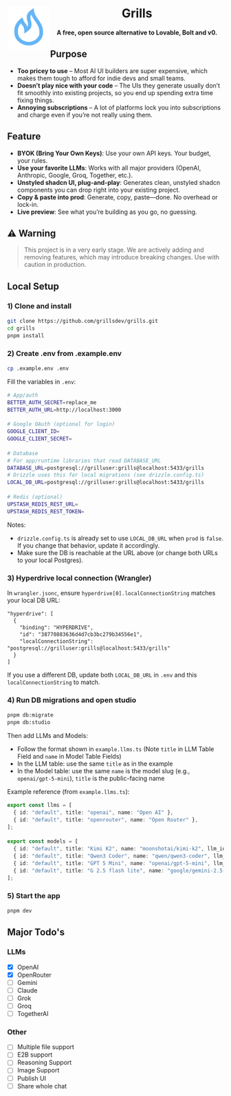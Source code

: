 <div align="center">

<img src="public/apple-icon.png" alt="Grills Logo" width="100" align="left" />

# Grills

**A free, open source alternative to Lovable, Bolt and v0.**

</div>

## Purpose

* **Too pricey to use** – Most AI UI builders are super expensive, which makes them tough to afford for indie devs and small teams.
* **Doesn’t play nice with your code** – The UIs they generate usually don’t fit smoothly into existing projects, so you end up spending extra time fixing things.
* **Annoying subscriptions** – A lot of platforms lock you into subscriptions and charge even if you’re not really using them.

## Feature

- **BYOK (Bring Your Own Keys)**: Use your own API keys. Your budget, your rules.
- **Use your favorite LLMs**: Works with all major providers (OpenAI, Anthropic, Google, Groq, Together, etc.).
- **Unstyled shadcn UI, plug-and-play**: Generates clean, unstyled shadcn components you can drop right into your existing project.
- **Copy & paste into prod**: Generate, copy, paste—done. No overhead or lock-in.
- **Live preview**: See what you’re building as you go, no guessing.

## ⚠️ Warning

> This project is in a very early stage. We are actively adding and removing features, which may introduce breaking changes. Use with caution in production.

## Local Setup 

### 1) Clone and install

```bash
git clone https://github.com/grillsdev/grills.git
cd grills
pnpm install
```

### 2) Create .env from .example.env

```bash
cp .example.env .env
```

Fill the variables in `.env`:

```bash
# App/auth
BETTER_AUTH_SECRET=replace_me
BETTER_AUTH_URL=http://localhost:3000

# Google OAuth (optional for login)
GOOGLE_CLIENT_ID=
GOOGLE_CLIENT_SECRET=

# Database
# For app/runtime libraries that read DATABASE_URL
DATABASE_URL=postgresql://grilluser:grills@localhost:5433/grills
# Drizzle uses this for local migrations (see drizzle.config.ts)
LOCAL_DB_URL=postgresql://grilluser:grills@localhost:5433/grills

# Redis (optional)
UPSTASH_REDIS_REST_URL=
UPSTASH_REDIS_REST_TOKEN=
```

Notes:
- `drizzle.config.ts` is already set to use `LOCAL_DB_URL` when `prod` is `false`. If you change that behavior, update it accordingly.
- Make sure the DB is reachable at the URL above (or change both URLs to your local Postgres).

### 3) Hyperdrive local connection (Wrangler)

In `wrangler.jsonc`, ensure `hyperdrive[0].localConnectionString` matches your local DB URL:

```jsonc
"hyperdrive": [
  {
    "binding": "HYPERDRIVE",
    "id": "38770883636d4d7cb3bc279b34556e1",
    "localConnectionString": "postgresql://grilluser:grills@localhost:5433/grills"
  }
]
```

If you use a different DB, update both `LOCAL_DB_URL` in `.env` and this `localConnectionString` to match.

### 4) Run DB migrations and open studio

```bash
pnpm db:migrate
pnpm db:studio
```

Then add LLMs and Models:
- Follow the format shown in `example.llms.ts` (Note `title` in LLM Table Field and `name` in Model Table Fields)
- In the LLM table: use the same `title` as in the example
- In the Model table: use the same `name` is the model slug (e.g., `openai/gpt-5-mini`), `title` is the public-facing name

Example reference (from `example.llms.ts`):

```ts
export const llms = [
  { id: "default", title: "openai", name: "Open AI" },
  { id: "default", title: "openrouter", name: "Open Router" },
];

export const models = [
  { id: "default", title: "Kimi K2", name: "moonshotai/kimi-k2", llm_id: "openrouter-primarykey", created_at: "Select now" },
  { id: "default", title: "Qwen3 Coder", name: "qwen/qwen3-coder", llm_id: "openrouter-primarykey", created_at: "Select now" },
  { id: "default", title: "GPT 5 Mini", name: "openai/gpt-5-mini", llm_id: "openrouter-primarykey", created_at: "Select now" },
  { id: "default", title: "G 2.5 flash lite", name: "google/gemini-2.5-flash-lite", llm_id: "openrouter-primarykey", created_at: "Select now" },
];
```

### 5) Start the app

```bash
pnpm dev
```

## Major Todo's

### LLMs

- [x] OpenAI
- [x] OpenRouter
- [ ] Gemini
- [ ] Claude
- [ ] Grok
- [ ] Groq
- [ ] TogetherAI

### Other

- [ ] Multiple file support
- [ ] E2B support
- [ ] Reasoning Support
- [ ] Image Support
- [ ] Publish UI
- [ ] Share whole chat

